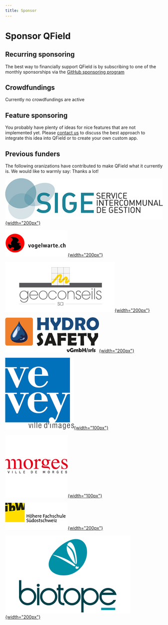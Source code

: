 ```yaml
---
title: Sponsor
---
```


# Sponsor QField

## Recurring sponsoring
The best way to financially support QField is by subscribing to one of the monthly sponsorships via the [GitHub sponsoring program](https://github.com/sponsors/opengisch)

## Crowdfundings
Currently no crowdfundings are active

## Feature sponsoring
You probably have plenty of ideas for nice features that are not implemented yet. Please [contact us](https://opengis.ch/#contact) to discuss the best approach to integrate this idea into QField or to create your own custom app.

## Previous funders

The following oranizations have contributed to make QField what it
currently is. We would like to warmly say: Thanks a lot!

[![SIGE](../assets/images/logo_sige.jpg){width="200px"}](http://www.sige.ch)

[![Schweizerische Vogelwarte](../assets/images/logo_vogelwarte.gif){width="200px"}](http://www.vogelwarte.ch)

[![Géoconseils SA](../assets/images/logo_geoconseils.png){width="200px"}](http://www.geoconseils.ch)

[![hydro safety srls](../assets/images/logo_hydrosafety.png){width="200px"}](http://www.hydro-safety.com/)

[![Ville de Vevey](../assets/images/logo_vevey.png){width="100px"}](http://www.vevey.ch)

[![Ville de Morges](../assets/images/logo_morges.png){width="100px"}](http://www.morges.ch)

[![ibW Höhere Fachschule Südostschweiz](../assets/images/logo_ibw.png){width="200px"}](http://www.ibw.ch)

[![Biotope](../assets/images/logo_biotope.png){width="200px"}](http://www.biotope.fr)
